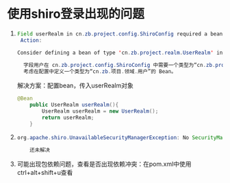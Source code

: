 # 使用shiro登录出现的问题

1. ```java
   Field userRealm in cn.zb.project.config.ShiroConfig required a bean of type 'cn.zb.project.realm.UserRealm' that could not be found.
    Action:
   
   Consider defining a bean of type 'cn.zb.project.realm.UserRealm' in your configuration.
       
     字段用户在 cn.zb.project.config.ShiroConfig 中需要一个类型为“cn.zb.project.realm.用户”的 Bealm，但找不到。
     考虑在配置中定义一个类型为“cn.zb.项目.领域.用户”的 Bean。  
   ```

   解决方案：配置bean，传入userRealm对象

   ```java
   @Bean
       public UserRealm userRealm(){
           UserRealm userRealm = new UserRealm();
           return userRealm;
       }
   ```

2. ```java
   org.apache.shiro.UnavailableSecurityManagerException: No SecurityManager accessible to the calling code, either bound to the org.apache.shiro.util.ThreadContext or as a vm static singleton.  This is an invalid application configuration.
       
       还未解决
   ```

3. 可能出现包依赖问题，查看是否出现依赖冲突：在pom.xml中使用ctrl+alt+shift+u查看

   